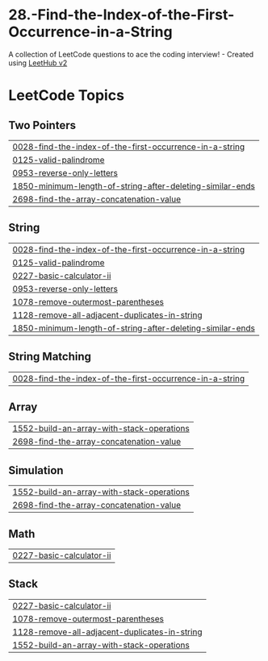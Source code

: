 # 28.-Find-the-Index-of-the-First-Occurrence-in-a-String
A collection of LeetCode questions to ace the coding interview! - Created using [LeetHub v2](https://github.com/arunbhardwaj/LeetHub-2.0)

<!---LeetCode Topics Start-->
# LeetCode Topics
## Two Pointers
|  |
| ------- |
| [0028-find-the-index-of-the-first-occurrence-in-a-string](https://github.com/Ademcan-Sen/28.-Find-the-Index-of-the-First-Occurrence-in-a-String/tree/master/0028-find-the-index-of-the-first-occurrence-in-a-string) |
| [0125-valid-palindrome](https://github.com/Ademcan-Sen/28.-Find-the-Index-of-the-First-Occurrence-in-a-String/tree/master/0125-valid-palindrome) |
| [0953-reverse-only-letters](https://github.com/Ademcan-Sen/28.-Find-the-Index-of-the-First-Occurrence-in-a-String/tree/master/0953-reverse-only-letters) |
| [1850-minimum-length-of-string-after-deleting-similar-ends](https://github.com/Ademcan-Sen/28.-Find-the-Index-of-the-First-Occurrence-in-a-String/tree/master/1850-minimum-length-of-string-after-deleting-similar-ends) |
| [2698-find-the-array-concatenation-value](https://github.com/Ademcan-Sen/28.-Find-the-Index-of-the-First-Occurrence-in-a-String/tree/master/2698-find-the-array-concatenation-value) |
## String
|  |
| ------- |
| [0028-find-the-index-of-the-first-occurrence-in-a-string](https://github.com/Ademcan-Sen/28.-Find-the-Index-of-the-First-Occurrence-in-a-String/tree/master/0028-find-the-index-of-the-first-occurrence-in-a-string) |
| [0125-valid-palindrome](https://github.com/Ademcan-Sen/28.-Find-the-Index-of-the-First-Occurrence-in-a-String/tree/master/0125-valid-palindrome) |
| [0227-basic-calculator-ii](https://github.com/Ademcan-Sen/28.-Find-the-Index-of-the-First-Occurrence-in-a-String/tree/master/0227-basic-calculator-ii) |
| [0953-reverse-only-letters](https://github.com/Ademcan-Sen/28.-Find-the-Index-of-the-First-Occurrence-in-a-String/tree/master/0953-reverse-only-letters) |
| [1078-remove-outermost-parentheses](https://github.com/Ademcan-Sen/28.-Find-the-Index-of-the-First-Occurrence-in-a-String/tree/master/1078-remove-outermost-parentheses) |
| [1128-remove-all-adjacent-duplicates-in-string](https://github.com/Ademcan-Sen/28.-Find-the-Index-of-the-First-Occurrence-in-a-String/tree/master/1128-remove-all-adjacent-duplicates-in-string) |
| [1850-minimum-length-of-string-after-deleting-similar-ends](https://github.com/Ademcan-Sen/28.-Find-the-Index-of-the-First-Occurrence-in-a-String/tree/master/1850-minimum-length-of-string-after-deleting-similar-ends) |
## String Matching
|  |
| ------- |
| [0028-find-the-index-of-the-first-occurrence-in-a-string](https://github.com/Ademcan-Sen/28.-Find-the-Index-of-the-First-Occurrence-in-a-String/tree/master/0028-find-the-index-of-the-first-occurrence-in-a-string) |
## Array
|  |
| ------- |
| [1552-build-an-array-with-stack-operations](https://github.com/Ademcan-Sen/28.-Find-the-Index-of-the-First-Occurrence-in-a-String/tree/master/1552-build-an-array-with-stack-operations) |
| [2698-find-the-array-concatenation-value](https://github.com/Ademcan-Sen/28.-Find-the-Index-of-the-First-Occurrence-in-a-String/tree/master/2698-find-the-array-concatenation-value) |
## Simulation
|  |
| ------- |
| [1552-build-an-array-with-stack-operations](https://github.com/Ademcan-Sen/28.-Find-the-Index-of-the-First-Occurrence-in-a-String/tree/master/1552-build-an-array-with-stack-operations) |
| [2698-find-the-array-concatenation-value](https://github.com/Ademcan-Sen/28.-Find-the-Index-of-the-First-Occurrence-in-a-String/tree/master/2698-find-the-array-concatenation-value) |
## Math
|  |
| ------- |
| [0227-basic-calculator-ii](https://github.com/Ademcan-Sen/28.-Find-the-Index-of-the-First-Occurrence-in-a-String/tree/master/0227-basic-calculator-ii) |
## Stack
|  |
| ------- |
| [0227-basic-calculator-ii](https://github.com/Ademcan-Sen/28.-Find-the-Index-of-the-First-Occurrence-in-a-String/tree/master/0227-basic-calculator-ii) |
| [1078-remove-outermost-parentheses](https://github.com/Ademcan-Sen/28.-Find-the-Index-of-the-First-Occurrence-in-a-String/tree/master/1078-remove-outermost-parentheses) |
| [1128-remove-all-adjacent-duplicates-in-string](https://github.com/Ademcan-Sen/28.-Find-the-Index-of-the-First-Occurrence-in-a-String/tree/master/1128-remove-all-adjacent-duplicates-in-string) |
| [1552-build-an-array-with-stack-operations](https://github.com/Ademcan-Sen/28.-Find-the-Index-of-the-First-Occurrence-in-a-String/tree/master/1552-build-an-array-with-stack-operations) |
<!---LeetCode Topics End-->